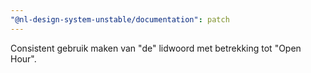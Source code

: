 ```yaml
---
"@nl-design-system-unstable/documentation": patch
---
```


Consistent gebruik maken van "de" lidwoord met betrekking tot "Open Hour".
